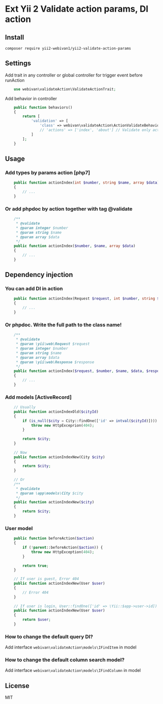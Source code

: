 # Ext Yii 2 Validate action params, DI action

Install
---------

```
composer require yii2-webivan1/yii2-validate-action-params
```
 
Settings
---------

Add trait in any controller or global controller for trigger event before runAction
```php 
    use webivan\validateAction\ValidateActionTrait;
```

Add behavior in controller
```php
    public function behaviors()
    {
        return [
            'validation' => [
                'class' => webivan\validateAction\ActionValidateBehavior::class,
                // 'actions' => ['index', 'about'] // Validate only action
            ]
        ];
    }
```

Usage
-----

### Add types by params action [php7]

```php
    public function actionIndex(int $number, string $name, array $data) 
    {
        // ...
    }
```

### Or add phpdoc by action together with tag @validate

```php
    /**
     * @validate
     * @param integer $number
     * @param string $name
     * @param array $data
     */
    public function actionIndex($number, $name, array $data) 
    {
        // ...
    }
```

Dependency injection 
----

### You can add DI in action

```php 
    public function actionIndex(Request $request, int $number, string $name, array $data, Response $response) 
    {
        // ...
    }
```

### Or phpdoc. Write the full path to the class name!

````php 
    /**
     * @validate
     * @param \yii\web\Request $request
     * @param integer $number
     * @param string $name
     * @param array $data
     * @param \yii\web\Response $response
     */
    public function actionIndex($request, $number, $name, $data, $response) 
    {
        // ...
    }
````

### Add models [ActiveRecord]

```php 
    // Usually
    public function actionIndexOld($cityId) 
    {
        if (is_null($city = City::findOne(['id' => intval($cityId)]))) {
            throw new HttpExceprion(404);
        }
        
        return $city;
    }
    
    // Now
    public function actionIndexNew(City $city) 
    {
        return $city;
    }
    
    // Or
    /**
     * @validate
     * @param \app\models\City $city
     */
    public function actionIndexNew($city) 
    {
        return $city;
    }
```

### User model

```php 
    public function beforeAction($action)
    {
        if (!parent::beforeAction($action)) {
            throw new HttpException(404);
        }
        
        return true;
    }

    // If user is guest, Error 404
    public function actionIndexNew(User $user) 
    {
        // Error 404
    }
    
    // If user is login, User::findOne(['id' => \Yii::$app->user->id])
    public function actionIndexNew(User $user) 
    {
        return $user;
    }
```

### How to change the default query DI?

Add interface ` webivan\validateAction\models\IFindItem ` in model

### How to change the default column search model?

Add interface ` webivan\validateAction\models\IFindColumn ` in model

License
----
MIT